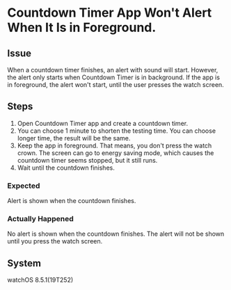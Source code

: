 # Countdown Timer App Won't Alert When It Is in Foreground.
## Issue
When a countdown timer finishes, an alert with sound will start. However, the alert only starts when Countdown Timer is in background. If the app is in foreground, the alert won't start, until the user presses the watch screen.

## Steps
1. Open Countdown Timer app and create a countdown timer.
2. You can choose 1 minute to shorten the testing time. You can choose longer time, the result will be the same.
3. Keep the app in foreground. That means, you don't press the watch crown. The screen can go to energy saving mode, which causes the countdown timer seems stopped, but it still runs.
4. Wait until the countdown finishes.

### Expected
Alert is shown when the countdown finishes.

### Actually Happened
No alert is shown when the countdown finishes. The alert will not be shown until you press the watch screen.

## System
watchOS 8.5.1(19T252)